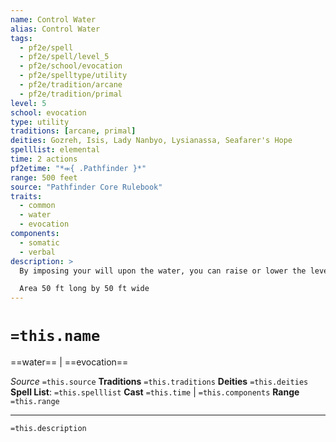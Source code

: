 ```yaml
---
name: Control Water
alias: Control Water
tags:
  - pf2e/spell
  - pf2e/spell/level_5
  - pf2e/school/evocation
  - pf2e/spelltype/utility
  - pf2e/tradition/arcane
  - pf2e/tradition/primal
level: 5
school: evocation
type: utility
traditions: [arcane, primal]
deities: Gozreh, Isis, Lady Nanbyo, Lysianassa, Seafarer's Hope
spelllist: elemental
time: 2 actions
pf2etime: "*⬺{ .Pathfinder }*"
range: 500 feet
source: "Pathfinder Core Rulebook"
traits:
  - common
  - water
  - evocation
components:
  - somatic
  - verbal
description: >
  By imposing your will upon the water, you can raise or lower the level of water in the chosen area by 10 feet. Water creatures in the area are subjected to the effects of [[Slow]].

  Area 50 ft long by 50 ft wide
---
```

# `=this.name`
==water== | ==evocation==

*Source* `=this.source`
**Traditions** `=this.traditions`
**Deities** `=this.deities`
**Spell List**: `=this.spelllist`
**Cast** `=this.time` | `=this.components`
**Range** `=this.range`

***
`=this.description`